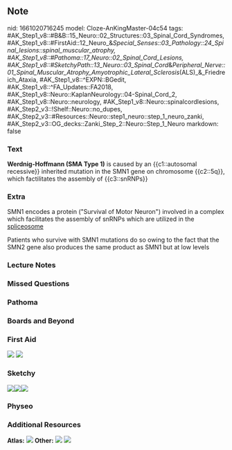 ## Note
nid: 1661020716245
model: Cloze-AnKingMaster-04c54
tags: #AK_Step1_v8::#B&B::15_Neuro::02_Structures::03_Spinal_Cord_Syndromes, #AK_Step1_v8::#FirstAid::12_Neuro_&_Special_Senses::03_Pathology::24_Spinal_lesions::spinal_muscular_atrophy, #AK_Step1_v8::#Pathoma::17_Neuro::02_Spinal_Cord_Lesions, #AK_Step1_v8::#SketchyPath::13_Neuro::03_Spinal_Cord_&_Peripheral_Nerve::01_Spinal_Muscular_Atrophy_Amyotrophic_Lateral_Sclerosis_(ALS)_&_Friedreich_Ataxia, #AK_Step1_v8::^EXPN::BGedit, #AK_Step1_v8::^FA_Updates::FA2018, #AK_Step1_v8::Neuro::KaplanNeurology::04-Spinal_Cord_2, #AK_Step1_v8::Neuro::neurology, #AK_Step1_v8::Neuro::spinalcordlesions, #AK_Step2_v3::!Shelf::Neuro::no_dupes, #AK_Step2_v3::#Resources::Neuro::step1_neuro::step_1_neuro_zanki, #AK_Step2_v3::OG_decks::Zanki_Step_2::Neuro::Step_1_Neuro
markdown: false

### Text
<div>
  <b>Werdnig-Hoffmann (SMA Type 1)</b> is caused by an
  {{c1::autosomal recessive}} inherited mutation in the SMN1 gene
  on chromosome {{c2::5q}}, which factilitates the assembly of
  {{c3::snRNPs}}
</div>

### Extra
SMN1 encodes a protein ("Survival of Motor Neuron") involved in a
complex which facilitates the assembly of snRNPs which are utilized
in the <u>spliceosome</u>
<div>
  <div>
    <div>
      Patients who survive with SMN1 mutations do so owing to the
      fact that the SMN2 gene also produces the same product as
      SMN1 but at low levels
    </div>
  </div>
</div>

### Lecture Notes


### Missed Questions


### Pathoma


### Boards and Beyond


### First Aid
<img src="tmpplUDyq.png"> <img src="tmpmt1mr1.png">

### Sketchy
<img src=
"Screen%20Shot%202020-03-06%20at%201.29.38%20PM.JPG"><img src= 
"Screen%20Shot%202020-03-06%20at%201.29.44%20PM.JPG"><img src= 
"Zoverall%20picture%20(91)_1566160514431.JPG">

### Physeo


### Additional Resources
<b>Atlas:</b> <img src="tmpbuspT_.png" class="resizer">
<b>Other:</b> <img src="tmpqv4KhQ.png" class="resizer"> <img src= 
"tmpR7fSIt.png" class="resizer">
